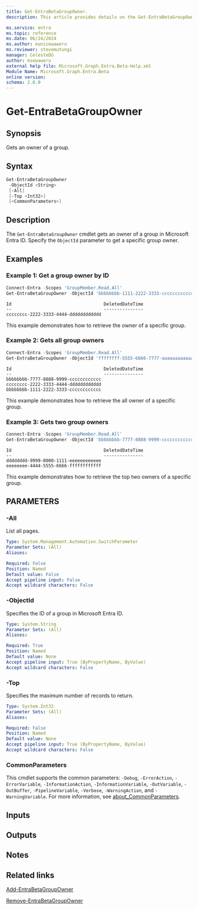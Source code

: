 ```yaml
---
title: Get-EntraBetaGroupOwner.
description: This article provides details on the Get-EntraBetaGroupOwner command.

ms.service: entra
ms.topic: reference
ms.date: 06/24/2024
ms.author: eunicewaweru
ms.reviewer: stevemutungi
manager: CelesteDG
author: msewaweru
external help file: Microsoft.Graph.Entra.Beta-Help.xml
Module Name: Microsoft.Graph.Entra.Beta
online version:
schema: 2.0.0
---
```


# Get-EntraBetaGroupOwner

## Synopsis

Gets an owner of a group.

## Syntax

```powershell
Get-EntraBetaGroupOwner 
 -ObjectId <String> 
 [-All] 
 [-Top <Int32>] 
 [<CommonParameters>]
```

## Description

The `Get-EntraBetaGroupOwner` cmdlet gets an owner of a group in Microsoft Entra ID. Specify the `ObjectId` parameter to get a specific group owner.

## Examples

### Example 1: Get a group owner by ID

```powershell
Connect-Entra -Scopes 'GroupMember.Read.All'
Get-EntraBetaGroupOwner -ObjectId 'bbbbbbbb-1111-2222-3333-cccccccccccc'
```

```Output
Id                                   DeletedDateTime
--                                   ---------------
cccccccc-2222-3333-4444-dddddddddddd
```

This example demonstrates how to retrieve the owner of a specific group.

### Example 2: Gets all group owners

```powershell
Connect-Entra -Scopes 'GroupMember.Read.All'
Get-EntraBetaGroupOwner -ObjectId 'ffffffff-5555-6666-7777-aaaaaaaaaaaa' -All
```

```Output
Id                                   DeletedDateTime
--                                   ---------------
bbbbbbbb-7777-8888-9999-cccccccccccc
cccccccc-2222-3333-4444-dddddddddddd
bbbbbbbb-1111-2222-3333-cccccccccccc
```

This example demonstrates how to retrieve the all owner of a specific group.  

### Example 3: Gets two group owners

```powershell
Connect-Entra -Scopes 'GroupMember.Read.All'
Get-EntraBetaGroupOwner -ObjectId 'bbbbbbbb-7777-8888-9999-cccccccccccc' -Top 2
```

```output
Id                                   DeletedDateTime
--                                   ---------------
dddddddd-9999-0000-1111-eeeeeeeeeeee
eeeeeeee-4444-5555-6666-ffffffffffff
```

This example demonstrates how to retrieve the top two owners of a specific group. 

## PARAMETERS

### -All

List all pages.

```yaml
Type: System.Management.Automation.SwitchParameter
Parameter Sets: (All)
Aliases:

Required: False
Position: Named
Default value: False
Accept pipeline input: False
Accept wildcard characters: False
```

### -ObjectId

Specifies the ID of a group in Microsoft Entra ID.

```yaml
Type: System.String
Parameter Sets: (All)
Aliases:

Required: True
Position: Named
Default value: None
Accept pipeline input: True (ByPropertyName, ByValue)
Accept wildcard characters: False
```

### -Top

Specifies the maximum number of records to return.

```yaml
Type: System.Int32
Parameter Sets: (All)
Aliases:

Required: False
Position: Named
Default value: None
Accept pipeline input: True (ByPropertyName, ByValue)
Accept wildcard characters: False
```

### CommonParameters

This cmdlet supports the common parameters: `-Debug`, `-ErrorAction`, `-ErrorVariable`, `-InformationAction`, `-InformationVariable`, `-OutVariable`, `-OutBuffer`, `-PipelineVariable`, `-Verbose`, `-WarningAction`, and `-WarningVariable`. For more information, see [about_CommonParameters](https://go.microsoft.com/fwlink/?LinkID=113216).

## Inputs

## Outputs

## Notes

## Related links

[Add-EntraBetaGroupOwner](Add-EntraBetaGroupOwner.md)

[Remove-EntraBetaGroupOwner](Remove-EntraBetaGroupOwner.md)
